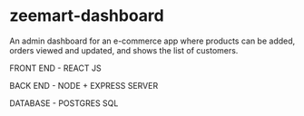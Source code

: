 # zeemart-dashboard

An admin dashboard for an e-commerce app where products can be added, orders viewed and updated, and shows the list of customers.


FRONT END - REACT JS

BACK END - NODE + EXPRESS SERVER

DATABASE - POSTGRES SQL
